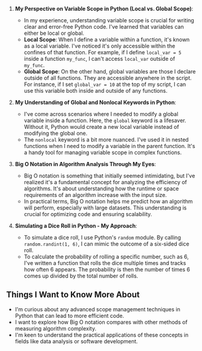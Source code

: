 1. **My Perspective on Variable Scope in Python (Local vs. Global Scope)**:
   - In my experience, understanding variable scope is crucial for writing clear and error-free Python code. I've learned that variables can either be local or global. 
   - **Local Scope**: When I define a variable within a function, it's known as a local variable. I've noticed it's only accessible within the confines of that function. For example, if I define `local_var = 5` inside a function `my_func`, I can't access `local_var` outside of `my_func`.
   - **Global Scope**: On the other hand, global variables are those I declare outside of all functions. They are accessible anywhere in the script. For instance, if I set `global_var = 10` at the top of my script, I can use this variable both inside and outside of any functions.

2. **My Understanding of Global and Nonlocal Keywords in Python**:
   - I've come across scenarios where I needed to modify a global variable inside a function. Here, the `global` keyword is a lifesaver. Without it, Python would create a new local variable instead of modifying the global one.
   - The `nonlocal` keyword is a bit more nuanced. I've used it in nested functions when I need to modify a variable in the parent function. It's a handy tool for managing variable scope in complex functions.

3. **Big O Notation in Algorithm Analysis Through My Eyes**:
   - Big O notation is something that initially seemed intimidating, but I've realized it's a fundamental concept for analyzing the efficiency of algorithms. It's about understanding how the runtime or space requirements of an algorithm increase with the input size.
   - In practical terms, Big O notation helps me predict how an algorithm will perform, especially with large datasets. This understanding is crucial for optimizing code and ensuring scalability.

4. **Simulating a Dice Roll in Python - My Approach**:
   - To simulate a dice roll, I use Python's `random` module. By calling `random.randint(1, 6)`, I can mimic the outcome of a six-sided dice roll.
   - To calculate the probability of rolling a specific number, such as 6, I've written a function that rolls the dice multiple times and tracks how often 6 appears. The probability is then the number of times 6 comes up divided by the total number of rolls.

## Things I Want to Know More About

- I'm curious about any advanced scope management techniques in Python that can lead to more efficient code.
- I want to explore how Big O notation compares with other methods of measuring algorithm complexity.
- I'm keen to understand the practical applications of these concepts in fields like data analysis or software development.
